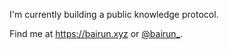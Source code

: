 I'm currently building a public knowledge protocol.

Find me at https://bairun.xyz or [@bairun_](https://twitter.com/bairun_).
